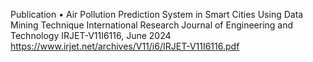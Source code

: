 Publication
• Air Pollution Prediction System in Smart Cities Using Data Mining Technique
International Research Journal of Engineering and Technology IRJET-V11I6116, June 2024
https://www.irjet.net/archives/V11/i6/IRJET-V11I6116.pdf

